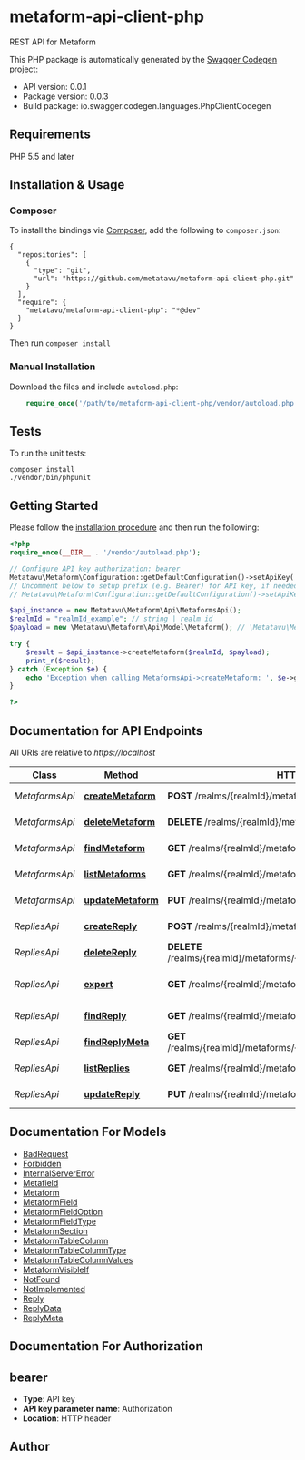 # metaform-api-client-php
REST API for Metaform

This PHP package is automatically generated by the [Swagger Codegen](https://github.com/swagger-api/swagger-codegen) project:

- API version: 0.0.1
- Package version: 0.0.3
- Build package: io.swagger.codegen.languages.PhpClientCodegen

## Requirements

PHP 5.5 and later

## Installation & Usage
### Composer

To install the bindings via [Composer](http://getcomposer.org/), add the following to `composer.json`:

```
{
  "repositories": [
    {
      "type": "git",
      "url": "https://github.com/metatavu/metaform-api-client-php.git"
    }
  ],
  "require": {
    "metatavu/metaform-api-client-php": "*@dev"
  }
}
```

Then run `composer install`

### Manual Installation

Download the files and include `autoload.php`:

```php
    require_once('/path/to/metaform-api-client-php/vendor/autoload.php');
```

## Tests

To run the unit tests:

```
composer install
./vendor/bin/phpunit
```

## Getting Started

Please follow the [installation procedure](#installation--usage) and then run the following:

```php
<?php
require_once(__DIR__ . '/vendor/autoload.php');

// Configure API key authorization: bearer
Metatavu\Metaform\Configuration::getDefaultConfiguration()->setApiKey('Authorization', 'YOUR_API_KEY');
// Uncomment below to setup prefix (e.g. Bearer) for API key, if needed
// Metatavu\Metaform\Configuration::getDefaultConfiguration()->setApiKeyPrefix('Authorization', 'Bearer');

$api_instance = new Metatavu\Metaform\Api\MetaformsApi();
$realmId = "realmId_example"; // string | realm id
$payload = new \Metatavu\Metaform\Api\Model\Metaform(); // \Metatavu\Metaform\Api\Model\Metaform | Payload

try {
    $result = $api_instance->createMetaform($realmId, $payload);
    print_r($result);
} catch (Exception $e) {
    echo 'Exception when calling MetaformsApi->createMetaform: ', $e->getMessage(), PHP_EOL;
}

?>
```

## Documentation for API Endpoints

All URIs are relative to *https://localhost*

Class | Method | HTTP request | Description
------------ | ------------- | ------------- | -------------
*MetaformsApi* | [**createMetaform**](docs/Api/MetaformsApi.md#createmetaform) | **POST** /realms/{realmId}/metaforms | create new Metaform
*MetaformsApi* | [**deleteMetaform**](docs/Api/MetaformsApi.md#deletemetaform) | **DELETE** /realms/{realmId}/metaforms/{metaformId} | Deletes Metaform
*MetaformsApi* | [**findMetaform**](docs/Api/MetaformsApi.md#findmetaform) | **GET** /realms/{realmId}/metaforms/{metaformId} | Finds single Metaform
*MetaformsApi* | [**listMetaforms**](docs/Api/MetaformsApi.md#listmetaforms) | **GET** /realms/{realmId}/metaforms | Lists Metaforms
*MetaformsApi* | [**updateMetaform**](docs/Api/MetaformsApi.md#updatemetaform) | **PUT** /realms/{realmId}/metaforms/{metaformId} | Updates Metaform
*RepliesApi* | [**createReply**](docs/Api/RepliesApi.md#createreply) | **POST** /realms/{realmId}/metaforms/{metaformId}/replies | create new form reply
*RepliesApi* | [**deleteReply**](docs/Api/RepliesApi.md#deletereply) | **DELETE** /realms/{realmId}/metaforms/{metaformId}/replies/{replyId} | Deletes a reply
*RepliesApi* | [**export**](docs/Api/RepliesApi.md#export) | **GET** /realms/{realmId}/metaforms/{metaformId}/export | Exports metaform data
*RepliesApi* | [**findReply**](docs/Api/RepliesApi.md#findreply) | **GET** /realms/{realmId}/metaforms/{metaformId}/replies/{replyId} | Find a single reply
*RepliesApi* | [**findReplyMeta**](docs/Api/RepliesApi.md#findreplymeta) | **GET** /realms/{realmId}/metaforms/{metaformId}/replies/{replyId}/meta | Returns reply meta
*RepliesApi* | [**listReplies**](docs/Api/RepliesApi.md#listreplies) | **GET** /realms/{realmId}/metaforms/{metaformId}/replies | Lists form replies
*RepliesApi* | [**updateReply**](docs/Api/RepliesApi.md#updatereply) | **PUT** /realms/{realmId}/metaforms/{metaformId}/replies/{replyId} | Updates reply


## Documentation For Models

 - [BadRequest](docs/Model/BadRequest.md)
 - [Forbidden](docs/Model/Forbidden.md)
 - [InternalServerError](docs/Model/InternalServerError.md)
 - [Metafield](docs/Model/Metafield.md)
 - [Metaform](docs/Model/Metaform.md)
 - [MetaformField](docs/Model/MetaformField.md)
 - [MetaformFieldOption](docs/Model/MetaformFieldOption.md)
 - [MetaformFieldType](docs/Model/MetaformFieldType.md)
 - [MetaformSection](docs/Model/MetaformSection.md)
 - [MetaformTableColumn](docs/Model/MetaformTableColumn.md)
 - [MetaformTableColumnType](docs/Model/MetaformTableColumnType.md)
 - [MetaformTableColumnValues](docs/Model/MetaformTableColumnValues.md)
 - [MetaformVisibleIf](docs/Model/MetaformVisibleIf.md)
 - [NotFound](docs/Model/NotFound.md)
 - [NotImplemented](docs/Model/NotImplemented.md)
 - [Reply](docs/Model/Reply.md)
 - [ReplyData](docs/Model/ReplyData.md)
 - [ReplyMeta](docs/Model/ReplyMeta.md)


## Documentation For Authorization


## bearer

- **Type**: API key
- **API key parameter name**: Authorization
- **Location**: HTTP header


## Author




